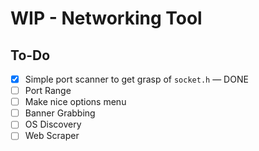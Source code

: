 # WIP - Networking Tool

## To-Do

- [x] Simple port scanner to get grasp of `socket.h` — DONE
- [ ] Port Range
- [ ] Make nice options menu
- [ ] Banner Grabbing
- [ ] OS Discovery
- [ ] Web Scraper
